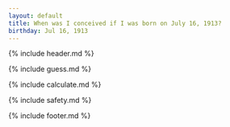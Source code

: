 ```yaml
---
layout: default
title: When was I conceived if I was born on July 16, 1913?
birthday: Jul 16, 1913
---
```


{% include header.md %}

{% include guess.md %}

{% include calculate.md %}

{% include safety.md %}

{% include footer.md %}



